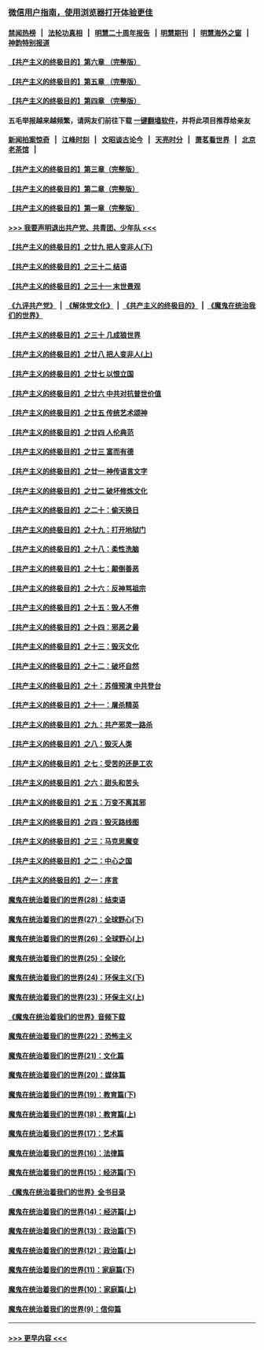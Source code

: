 ### [微信用户指南，使用浏览器打开体验更佳](https://github.com/gfw-breaker/banned-news1/blob/master/indexes/wechat-guide.md?t=0)
#### [禁闻热榜](热点新闻.md?t=0)  &nbsp;&nbsp;|&nbsp;&nbsp; [法轮功真相](https://github.com/gfw-breaker/truth/blob/master/README.md?t=0) &nbsp;&nbsp;|&nbsp;&nbsp; [明慧二十周年报告](https://github.com/gfw-breaker/mh-reports/blob/master/README.md?t=0) &nbsp;&nbsp;|&nbsp;&nbsp;[明慧期刊](https://github.com/gfw-breaker/mh-qikan) &nbsp;&nbsp;|&nbsp;&nbsp; [明慧海外之窗](https://github.com/gfw-breaker/mh-news/blob/master/README.md?t=0) &nbsp;&nbsp;|&nbsp;&nbsp; [神韵特别报道](https://github.com/gfw-breaker/mh-news/blob/master/shenyun.md?t=0)
#### [【共产主义的终极目的】第六章 （完整版）](../pages/nsc422/n11428913.md?t=02100211) 
#### [【共产主义的终极目的】第五章 （完整版）](../pages/nsc422/n11428912.md?t=02100211) 
#### [【共产主义的终极目的】第四章 （完整版）](../pages/nsc422/n11428907.md?t=02100211) 
#### 五毛举报越来越频繁，请网友们前往下载 [一键翻墙软件](https://github.com/gfw-breaker/ssr-accounts)，并将此项目推荐给亲友
#### [新闻拍案惊奇](https://github.com/gfw-breaker/banned-news1/blob/master/pages/link4.md) &nbsp;&nbsp;|&nbsp;&nbsp; [江峰时刻](https://github.com/gfw-breaker/banned-news1/blob/master/pages/link4.md) &nbsp;&nbsp;|&nbsp;&nbsp; [文昭谈古论今](https://github.com/gfw-breaker/banned-news1/blob/master/pages/link4.md) &nbsp;&nbsp;|&nbsp;&nbsp; [天亮时分](https://github.com/gfw-breaker/banned-news1/blob/master/pages/link4.md) &nbsp;&nbsp;|&nbsp;&nbsp; [萧茗看世界](https://github.com/gfw-breaker/banned-news1/blob/master/pages/link4.md) &nbsp;&nbsp;|&nbsp;&nbsp; [北京老茶馆](https://github.com/gfw-breaker/banned-news1/blob/master/pages/link4.md) &nbsp;&nbsp;|&nbsp;&nbsp; 
#### [【共产主义的终极目的】第三章（完整版）](../pages/nsc422/n11428848.md?t=02100211) 
#### [【共产主义的终极目的】第二章（完整版）](../pages/nsc422/n11428831.md?t=02100211) 
#### [【共产主义的终极目的】第一章（完整版）](../pages/nsc422/n11417651.md?t=02100211) 
#### [>>> 我要声明退出共产党、共青团、少年队 <<<](https://github.com/begood0513/goodnews/blob/master/quit/letter.md) 
#### [【共产主义的终极目的】之廿九 把人变非人(下)](../pages/nsc422/n11344140.md?t=02100211) 
#### [【共产主义的终极目的】之三十二 结语](../pages/nsc422/n11360535.md?t=02100211) 
#### [【共产主义的终极目的】之三十一 末世景观](../pages/nsc422/n11351129.md?t=02100211) 
#### [《九评共产党》](https://github.com/begood0513/9ping.md/blob/master/README.md) &nbsp;|&nbsp; [《解体党文化》](../../../../jtdwh.md/blob/master/README.md)  &nbsp;|&nbsp; [《共产主义的终极目的》](../../../../gczydzjmd.md/blob/master/README.md) &nbsp;|&nbsp; [《魔鬼在统治我们的世界》](../../../../mgztzwmdsj.md/blob/master/README.md) 
#### [【共产主义的终极目的】之三十 几成狼世界](../pages/nsc422/n11348280.md?t=02100211) 
#### [【共产主义的终极目的】之廿八 把人变非人(上)](../pages/nsc422/n11340492.md?t=02100211) 
#### [【共产主义的终极目的】之廿七 以恨立国](../pages/nsc422/n11336944.md?t=02100211) 
#### [【共产主义的终极目的】之廿六 中共对抗普世价值](../pages/nsc422/n11324785.md?t=02100211) 
#### [【共产主义的终极目的】之廿五 传统艺术颂神](../pages/nsc422/n11296396.md?t=02100211) 
#### [【共产主义的终极目的】之廿四 人伦典范](../pages/nsc422/n11296397.md?t=02100211) 
#### [【共产主义的终极目的】之廿三 富而有德](../pages/nsc422/n11283598.md?t=02100211) 
#### [【共产主义的终极目的】之廿一 神传语言文字](../pages/nsc422/n11263265.md?t=02100211) 
#### [【共产主义的终极目的】之廿二 破坏修炼文化](../pages/nsc422/n11245728.md?t=02100211) 
#### [【共产主义的终极目的】之二十：偷天换日](../pages/nsc422/n11238846.md?t=02100211) 
#### [【共产主义的终极目的】之十九：打开地狱门](../pages/nsc422/n11206376.md?t=02100211) 
#### [【共产主义的终极目的】之十八：柔性洗脑](../pages/nsc422/n11199994.md?t=02100211) 
#### [【共产主义的终极目的】之十七：颠倒善恶](../pages/nsc422/n11179782.md?t=02100211) 
#### [【共产主义的终极目的】之十六：反神骂祖宗](../pages/nsc422/n11166798.md?t=02100211) 
#### [【共产主义的终极目的】之十五：毁人不倦](../pages/nsc422/n11166792.md?t=02100211) 
#### [【共产主义的终极目的】之十四：邪恶之最](../pages/nsc422/n11150249.md?t=02100211) 
#### [【共产主义的终极目的】之十三：毁灭文化](../pages/nsc422/n11135227.md?t=02100211) 
#### [【共产主义的终极目的】之十二：破坏自然](../pages/nsc422/n11135214.md?t=02100211) 
#### [【共产主义的终极目的】之十：苏俄预演 中共登台](../pages/nsc422/n11118424.md?t=02100211) 
#### [【共产主义的终极目的】之十一：屠杀精英](../pages/nsc422/n11118442.md?t=02100211) 
#### [【共产主义的终极目的】之九：共产邪灵一路杀](../pages/nsc422/n11114139.md?t=02100211) 
#### [【共产主义的终极目的】之八：毁灭人类](../pages/nsc422/n11108503.md?t=02100211) 
#### [【共产主义的终极目的】之七：受苦的还是工农](../pages/nsc422/n11101809.md?t=02100211) 
#### [【共产主义的终极目的】之六：甜头和苦头](../pages/nsc422/n11096971.md?t=02100211) 
#### [【共产主义的终极目的】之五：万变不离其邪](../pages/nsc422/n11091285.md?t=02100211) 
#### [【共产主义的终极目的】之四：毁灭路线图](../pages/nsc422/n11086284.md?t=02100211) 
#### [【共产主义的终极目的】之三：马克思魔变](../pages/nsc422/n11061941.md?t=02100211) 
#### [【共产主义的终极目的】之二：中心之国](../pages/nsc422/n11047728.md?t=02100211) 
#### [【共产主义的终极目的】之一：序言](../pages/nsc422/n11086077.md?t=02100211) 
#### [魔鬼在统治着我们的世界(28)：结束语](../pages/nsc422/n10936246.md?t=02100211) 
#### [魔鬼在统治着我们的世界(27)：全球野心(下)](../pages/nsc422/n10928319.md?t=02100211) 
#### [魔鬼在统治着我们的世界(26)：全球野心(上)](../pages/nsc422/n10900318.md?t=02100211) 
#### [魔鬼在统治着我们的世界(25)：全球化](../pages/nsc422/n10788205.md?t=02100211) 
#### [魔鬼在统治着我们的世界(24)：环保主义(下)](../pages/nsc422/n10695307.md?t=02100211) 
#### [魔鬼在统治着我们的世界(23)：环保主义(上)](../pages/nsc422/n10688613.md?t=02100211) 
#### [《魔鬼在统治着我们的世界》音频下载](../pages/nsc422/n10635553.md?t=02100211) 
#### [魔鬼在统治着我们的世界(22)：恐怖主义](../pages/nsc422/n10614727.md?t=02100211) 
#### [魔鬼在统治着我们的世界(21)：文化篇](../pages/nsc422/n10597706.md?t=02100211) 
#### [魔鬼在统治着我们的世界(20)：媒体篇](../pages/nsc422/n10586579.md?t=02100211) 
#### [魔鬼在统治着我们的世界(19)：教育篇(下)](../pages/nsc422/n10564808.md?t=02100211) 
#### [魔鬼在统治着我们的世界(18)：教育篇(上)](../pages/nsc422/n10526970.md?t=02100211) 
#### [魔鬼在统治着我们的世界(17)：艺术篇](../pages/nsc422/n10499093.md?t=02100211) 
#### [魔鬼在统治着我们的世界(16)：法律篇](../pages/nsc422/n10485969.md?t=02100211) 
#### [魔鬼在统治着我们的世界(15)：经济篇(下)](../pages/nsc422/n10469975.md?t=02100211) 
#### [《魔鬼在统治着我们的世界》全书目录](../pages/nsc422/n10464261.md?t=02100211) 
#### [魔鬼在统治着我们的世界(14)：经济篇(上)](../pages/nsc422/n10457370.md?t=02100211) 
#### [魔鬼在统治着我们的世界(13)：政治篇(下)](../pages/nsc422/n10448270.md?t=02100211) 
#### [魔鬼在统治着我们的世界(12)：政治篇(上)](../pages/nsc422/n10444576.md?t=02100211) 
#### [魔鬼在统治着我们的世界(11)：家庭篇(下)](../pages/nsc422/n10440961.md?t=02100211) 
#### [魔鬼在统治着我们的世界(10)：家庭篇(上)](../pages/nsc422/n10435448.md?t=02100211) 
#### [魔鬼在统治着我们的世界(9)：信仰篇](../pages/nsc422/n10432159.md?t=02100211) 

----
#### [ >>> 更早内容 <<< ](../indexes/nsc422-earlier.md)
